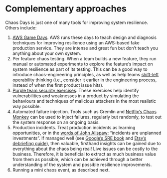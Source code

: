# Complementary approaches

Chaos Days is just one of many tools for improving system resilience.  Others include:

1. [AWS Game Days](https://aws.amazon.com/gameday/).  AWS runs these days to teach design and diagnosis techniques for improving resilience using an AWS-based fake production service.  They are intense and great fun but don’t teach you anything about your own system.
2. Per feature chaos testing.  When a team builds a new feature, they run manual or automated experiments to explore the feature’s impact on system resilience as part of its testing.  This can be a good way to introduce chaos-engineering principles, as well as help teams [shift-left](https://en.wikipedia.org/wiki/Shift-left\_testing) operability thinking (i.e., consider it earlier in the engineering process, instead of when the first product issue hits).
3. [Purple team security exercises](https://secure-delivery.playbook.ee/practices/operate/security-testing-in-production#use-purple-team-exercises).  These exercises help identify vulnerabilities and weaknesses in a product by simulating the behaviours and techniques of malicious attackers in the most realistic way possible.
4. Automated failure injection.  Tools such as Gremlin and [Netflix’s Chaos Monkey](https://github.com/netflix/chaosmonkey) can be used to inject failures, regularly but randomly, to test out the system response on an ongoing basis.
5. Production incidents.  Treat production incidents as learning opportunities, or in the [words of John Allspaw](https://twitter.com/allspaw/status/1233778870635155456): “incidents are unplanned investments”.  If managed well (see [Google’s SRE book](https://landing.google.com/sre/book/chapters/postmortem.html) and [Etsy’s debriefing guide](https://extfiles.etsy.com/DebriefingFacilitationGuide.pdf)), then valuable, firsthand insights can be gained due to everything about the chaos being real!  Live issues can be costly to the business. Therefore, it is beneficial to extract as much business value from them as possible, which can be achieved through a better understanding of the system and possible resilience improvements.
6. Running a mini chaos event, as described next.
